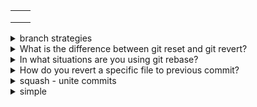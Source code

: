 <table>
<tr> <td> </td>  <td></td> </tr>
<tr> <td>  </td>  <td> </td> </tr>
<tr> <td>  </td>  <td> </td> </tr>
</table>


<details>
<summary>branch strategies</summary>
<br> <h3>Git Flow</h3>
  multi-branch approach to manage the source code. This approach consists of two main branches that live throughout the development lifecycle.
  <br> master - for releases
  <br> develop - for CI
  <br> hotfix-*, feature-* - some additional branches
  
  <br> Advantages of Git Flow:
  
  - Straightforward and separate branches for specific purposes with a proper naming convention
  - Ideal when handling multiple versions of the production code
    
  <br> Disadvantages of Git Flow
  
  - Git history becomes unreadable
  - Not recommended when users need to maintain a single production version

<br> <h3>GitHub Flow</h3>

- master. The primary branch where code is branched off from and merged to. Anything in the master branch is deployabl
- Any change (feature/bug) is made in a new branch derived from the master with a descriptive branch name describing the development
- Create a pull request once the development is done so that the code can be reviewed.
- Once the code is reviewed and approved, it must be tested in the branch before merging to the master branch.
- From this point, users can immediately deploy the master branch with the new changes.

  <br> Advantages of GitHub Flow

- Relatively simpler approach with a simple workflow 
- Relatively simpler approach with a simple workflow
- Ideal when you need to maintain a single production version

 <br> Disadvantages of GitHub Flow

 - An oversimplified approach that is not suitable when dealing with release-based developments
 - Not suitable when maintaining multiple versions of the code
 - Can lead to unstable production code if branches are not properly tested before merging with the master
</details>

<details>
<summary>What is the difference between git reset and git revert?</summary>
<br> git revert creates a new commit which undoes the changes from last commit.
  <br> git revert HEAD  -- create new commit that revert previous in remote repo
  <br> git revert --no-commit HEAD -- revert without creating commit
    
<br> git reset depends on the usage, can modify the index or change the commit which the branch head is currently pointing at.
 <br> git reset --hard 8b5911c --- reset to commit
 <br> git reset HEAD~1 -- discard local commits
 
<br> git push -f origin HEAD~2:master
</details>

<details>
<summary>In what situations are you using git rebase?</summary>
<br>Suppose a team is working on a `feature` branch that is coming from the `main` branch of the repo. At a point, where the feature development is done, and finally we wish to merge the feature branch into the main branch without keeping the history of the commits made in the feature branch, a `git rebase` will be helpful.
</details>

<details>
<summary>How do you revert a specific file to previous commit?</summary>
<br> git checkout HEAD~1 -- /path/of/the/file

revert in remote repo:
<br> git push -f origin HEAD~2:remotebranch
<br> or:
```
git reset --hard HEAD~1
git push origin main --force
```
  
</details>

<details>
<summary>squash - unite commits</summary>
  
```
git log --oneline  - check commits
git rebase -i HEAD~3 
add squash insted of pick
git rebase --continue 
```
</details>

<details>
<summary>simple</summary>
<br> count = 5
</details>
